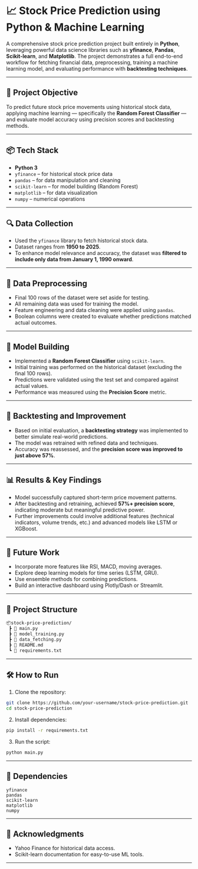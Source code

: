 # 📈 Stock Price Prediction using Python & Machine Learning

A comprehensive stock price prediction project built entirely in **Python**, leveraging powerful data science libraries such as **yfinance**, **Pandas**, **Scikit-learn**, and **Matplotlib**. The project demonstrates a full end-to-end workflow for fetching financial data, preprocessing, training a machine learning model, and evaluating performance with **backtesting techniques**.

---

## 🧠 Project Objective

To predict future stock price movements using historical stock data, applying machine learning — specifically the **Random Forest Classifier** — and evaluate model accuracy using precision scores and backtesting methods.

---

## 📦 Tech Stack

- **Python 3**
- `yfinance` – for historical stock price data
- `pandas` – for data manipulation and cleaning
- `scikit-learn` – for model building (Random Forest)
- `matplotlib` – for data visualization
- `numpy` – numerical operations

---

## 🔍 Data Collection

- Used the `yfinance` library to fetch historical stock data.
- Dataset ranges from **1950 to 2025**.
- To enhance model relevance and accuracy, the dataset was **filtered to include only data from January 1, 1990 onward**.

---

## 🧹 Data Preprocessing

- Final 100 rows of the dataset were set aside for testing.
- All remaining data was used for training the model.
- Feature engineering and data cleaning were applied using `pandas`.
- Boolean columns were created to evaluate whether predictions matched actual outcomes.

---

## 🧪 Model Building

- Implemented a **Random Forest Classifier** using `scikit-learn`.
- Initial training was performed on the historical dataset (excluding the final 100 rows).
- Predictions were validated using the test set and compared against actual values.
- Performance was measured using the **Precision Score** metric.

---

## 🔁 Backtesting and Improvement

- Based on initial evaluation, a **backtesting strategy** was implemented to better simulate real-world predictions.
- The model was retrained with refined data and techniques.
- Accuracy was reassessed, and the **precision score was improved to just above 57%**.

---

## 📊 Results & Key Findings

- Model successfully captured short-term price movement patterns.
- After backtesting and retraining, achieved **57%+ precision score**, indicating moderate but meaningful predictive power.
- Further improvements could involve additional features (technical indicators, volume trends, etc.) and advanced models like LSTM or XGBoost.

---

## 🚀 Future Work

- Incorporate more features like RSI, MACD, moving averages.
- Explore deep learning models for time series (LSTM, GRU).
- Use ensemble methods for combining predictions.
- Build an interactive dashboard using Plotly/Dash or Streamlit.

---

## 📁 Project Structure

```bash
📦stock-price-prediction/
 ┣ 📄 main.py
 ┣ 📄 model_training.py
 ┣ 📄 data_fetching.py
 ┣ 📄 README.md
 ┗ 📄 requirements.txt
```

---

## 🛠️ How to Run

1. Clone the repository:

```bash
git clone https://github.com/your-username/stock-price-prediction.git
cd stock-price-prediction
```

2. Install dependencies:

```bash
pip install -r requirements.txt
```

3. Run the script:

```bash
python main.py
```

---

## 📌 Dependencies

```
yfinance
pandas
scikit-learn
matplotlib
numpy
```

---

## 🙌 Acknowledgments

- Yahoo Finance for historical data access.
- Scikit-learn documentation for easy-to-use ML tools.

---
